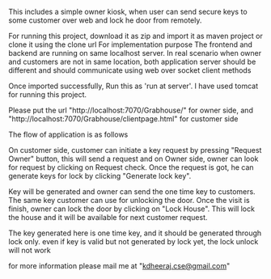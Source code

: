 This includes a simple owner kiosk, when user can send secure keys to some customer over web and lock he door from remotely.


For running this project, download it as zip and import it as maven project or clone it using the clone url
For implementation purpose The frontend and backend are running on same localhost server. In real scenario when owner and 
customers are not in same location, both application server should be different and should communicate using web over socket client methods

Once imported successfully, Run this as 'run at server'. I have used tomcat for running this project.

Please put the url "http://localhost:7070/Grabhouse/" for owner side, and "http://localhost:7070/Grabhouse/clientpage.html" for customer side


The flow of application is as follows

On customer side, customer can initiate a key request by pressing "Request Owner" button, this will send a request and on Owner side,
owner can look for request by clicking on Request check.
Once the request is got, he can generate keys for lock by clicking "Generate lock key".

Key will be generated and owner can send the one time key to customers. The same key customer can use for unlocking the door.
Once the visit is finish, owner can lock the door by clicking on "Lock House". This will lock the house and it will be available 
for next customer request.

The key generated here is one time key, and it should be generated through lock only.
even if key is valid but not generated by lock yet, the lock unlock will not work


for more information please mail me at "kdheeraj.cse@gmail.com"







